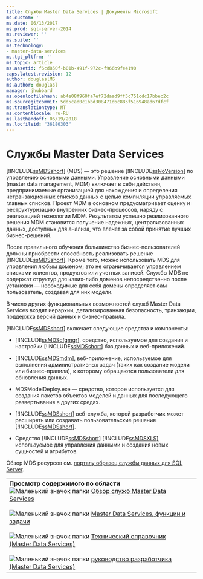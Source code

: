 ```yaml
---
title: Службы Master Data Services | Документы Microsoft
ms.custom: ''
ms.date: 06/13/2017
ms.prod: sql-server-2014
ms.reviewer: ''
ms.suite: ''
ms.technology:
- master-data-services
ms.tgt_pltfrm: ''
ms.topic: article
ms.assetid: f6cd850f-b01b-491f-972c-f966b9fe4190
caps.latest.revision: 12
author: douglaslMS
ms.author: douglasl
manager: jhubbard
ms.openlocfilehash: ab4e08f960fa7ef72daad9ff5c751cdc17bbec2c
ms.sourcegitcommit: 5dd5cad0c1bbd308471d6c885f516948ad67dfcf
ms.translationtype: MT
ms.contentlocale: ru-RU
ms.lasthandoff: 06/19/2018
ms.locfileid: "36180303"
---
```

# <a name="master-data-services"></a>Службы Master Data Services
  [!INCLUDE[ssMDSshort](../includes/ssmdsshort-md.md)] (MDS) — это решение [!INCLUDE[ssNoVersion](../includes/ssnoversion-md.md)] по управлению основными данными. Управление основными данными (master data management, MDM) включает в себя действия, предпринимаемые организацией для нахождения и определения нетранзакционных списков данных с целью компиляции управляемых главных списков. Проект MDM в основном предусматривает оценку и реструктуризацию внутренних бизнес-процессов, наряду с реализацией технологии MDM. Результатом успешно реализованного решения MDM становится получение надежных, централизованных данных, доступных для анализа, что влечет за собой принятие лучших бизнес-решений.  
  
 После правильного обучения большинство бизнес-пользователей должны приобрести способность реализовать решение [!INCLUDE[ssMDSshort](../includes/ssmdsshort-md.md)]. Кроме того, можно использовать MDS для управления любым доменом; это не ограничивается управлением списками клиентов, продуктов или учетных записей. Службы MDS не содержат структур для каких-либо доменов непосредственно после установки — необходимые для себя домены определяет сам пользователь, создавая для них модели.  
  
 В число других функциональных возможностей служб Master Data Services входят иерархии, детализированная безопасность, транзакции, поддержка версий данных и бизнес-правила.  
  
 [!INCLUDE[ssMDSshort](../includes/ssmdsshort-md.md)] включает следующие средства и компоненты:  
  
-   [!INCLUDE[ssMDScfgmgr](../includes/ssmdscfgmgr-md.md)], средство, используемое для создания и настройки [!INCLUDE[ssMDSshort](../includes/ssmdsshort-md.md)] баз данных и веб-приложений.  
  
-   [!INCLUDE[ssMDSmdm](../includes/ssmdsmdm-md.md)], веб-приложение, используемое для выполнения административных задач (таких как создание модели или бизнес-правила), к которому обращаются пользователи для обновления данных.  
  
-   MDSModelDeploy.exe — средство, которое используется для создания пакетов объектов моделей и данных для последующего развертывания в других средах.  
  
-   [!INCLUDE[ssMDSshort](../includes/ssmdsshort-md.md)] веб-служба, которой разработчик может расширять или создавать пользовательские решения [!INCLUDE[ssMDSshort](../includes/ssmdsshort-md.md)].  
  
-   Средство [!INCLUDE[ssMDSshort](../includes/ssmdsshort-md.md)] [!INCLUDE[ssMDSXLS](../includes/ssmdsxls-md.md)], используемое для управления данными и создания новых сущностей и атрибутов.  
  
 Обзор MDS ресурсов см. [порталу образец службы данных для SQL Server](http://go.microsoft.com/fwlink/?LinkID=214272).  
  
|||  
|-|-|  
|**Просмотр содержимого по области**<br /> ![Маленький значок папки](../../2014/integration-services/media/filefolder-small.gif "маленький значок папки") [Обзор служб Master Data Services](master-data-services-overview-mds.md)<br /><br /> ![Маленький значок папки](../../2014/integration-services/media/filefolder-small.gif "маленький значок папки") [Master Data Services, функции и задачи](../../2014/master-data-services/master-data-services-features-and-tasks.md)<br /><br /> ![Маленький значок папки](../../2014/integration-services/media/filefolder-small.gif "маленький значок папки") [Технический справочник (Master Data Services)](technical-reference-master-data-services.md)<br /><br /> ![Маленький значок папки](../../2014/integration-services/media/filefolder-small.gif "маленький значок папки") [руководство разработчика (Master Data Services)](develop/master-data-services-developer-documentation.md)||  
  
  